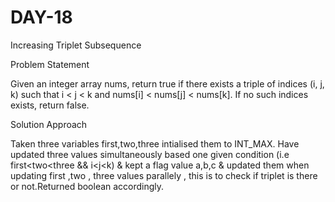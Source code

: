 # DAY-18

Increasing Triplet Subsequence

Problem Statement

Given an integer array nums, return true if there exists a triple of indices (i, j, k) such that i < j < k and nums[i] < nums[j] < nums[k]. If no such indices exists, return false.

Solution Approach 

Taken three variables first,two,three intialised them to INT_MAX. Have updated three values simultaneously based one given condition (i.e first<two<three && i<j<k) & kept a flag value a,b,c & updated them when updating first ,two , three values parallely , this is to check if triplet is there or not.Returned boolean accordingly. 
